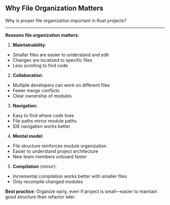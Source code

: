 ## Why File Organization Matters

Why is proper file organization important in Rust projects?

---

**Reasons file organization matters**:

1. **Maintainability**:
- Smaller files are easier to understand and edit
- Changes are localized to specific files
- Less scrolling to find code

2. **Collaboration**:
- Multiple developers can work on different files
- Fewer merge conflicts
- Clear ownership of modules

3. **Navigation**:
- Easy to find where code lives
- File paths mirror module paths
- IDE navigation works better

4. **Mental model**:
- File structure reinforces module organization
- Easier to understand project architecture
- New team members onboard faster

5. **Compilation** (minor):
- Incremental compilation works better with smaller files
- Only recompile changed modules

**Best practice**: Organize early, even if project is small—easier to maintain good structure than refactor later.

